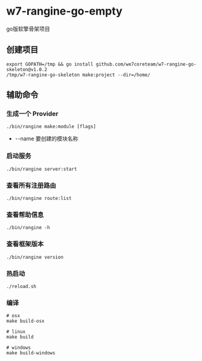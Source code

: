 # w7-rangine-go-empty
go版软擎骨架项目

## 创建项目

```
export GOPATH=/tmp && go install github.com/we7coreteam/w7-rangine-go-skeleton@v1.0.2
/tmp/w7-rangine-go-skeleton make:project --dir=/home/
```

## 辅助命令

### 生成一个 Provider

```shell
./bin/rangine make:module [flags]
```

- \-\-name 要创建的模块名称

### 启动服务

```shell
./bin/rangine server:start
```

### 查看所有注册路由

```shell
./bin/rangine route:list
```

### 查看帮助信息

```shell
./bin/rangine -h
```

### 查看框架版本

```shell
./bin/rangine version
```

### 热启动

```shell
./reload.sh
```

### 编译

```shell
# osx
make build-osx 

# linux
make build

# windows
make build-windows
```
